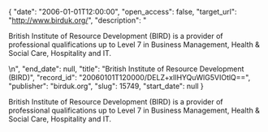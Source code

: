 {
  "date": "2006-01-01T12:00:00", 
  "open_access": false, 
  "target_url": "http://www.birduk.org/", 
  "description": "<p>British Institute of Resource Development (BIRD) is a provider of professional qualifications up to Level 7 in Business Management, Health &amp; Social Care, Hospitality and IT.</p>\n", 
  "end_date": null, 
  "title": "British Institute of Resource Development (BIRD)", 
  "record_id": "20060101T120000/DELZ+xIlHYQuWlG5VIOtlQ==", 
  "publisher": "birduk.org", 
  "slug": 15749, 
  "start_date": null
}

<p>British Institute of Resource Development (BIRD) is a provider of professional qualifications up to Level 7 in Business Management, Health &amp; Social Care, Hospitality and IT.</p>
